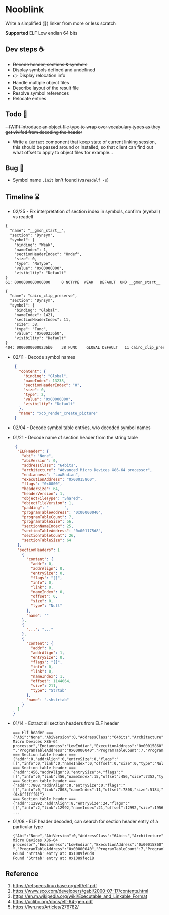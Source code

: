 # Nooblink

Write a simplified (💩) linker from more or less scratch

**Supported**
ELF Low endian 64 bits

## Dev steps ☕
- ~~Decode header, sections & symbols~~
- ~~Display symbols defined and undefined~~ 
- 👉 Display relocation info 
- Handle multiple object files 
- Describe layout of the result file 
- Resolve symbol references
- Relocate entries

## Todo 📝
~~- (WIP) Introduce an object file type to wrap over vocabulary types as they get vivifed from decoding the header~~
- Write a `Context` component that keep state of current linking session, this should be passed around or installed, so that client can find out what offset to apply to object files for example...

## Bug 🐛
- Symbol name `.init` isn't found (vs`readelf -s`)

## Timeline ⌛
- 02/25 - Fix interpretation of section index in symbols, confirm (eyeball) vs readelf
````txt
{
  "name": "__gmon_start__",
  "section": "Dynsym",
  "symbol": {
    "binding": "Weak",
    "nameIndex": 1,
    "sectionHeaderIndex": "Undef",
    "size": 0,
    "type": "NoType",
    "value": "0x00000000",
    "visibility": "Default"
}
61: 0000000000000000     0 NOTYPE  WEAK   DEFAULT  UND __gmon_start__

{
  "name": "cairo_clip_preserve",
  "section": "Dynsym",
  "symbol": {
    "binding": "Global",
    "nameIndex": 1421,
    "sectionHeaderIndex": 11,
    "size": 38,
    "type": "Func",
    "value": "0x000236b0",
    "visibility": "Default"
}
404: 00000000000236b0    38 FUNC    GLOBAL DEFAULT   11 cairo_clip_preserve
````

- 02/11 - Decode symbol names
````json
    {
      "content": {
        "binding": "Global",
        "nameIndex": 13238,
        "sectionHeaderIndex": "0",
        "size": 0,
        "type": 2,
        "value": "0x00000000",
        "visibility": "Default"
      },
      "name": "xcb_render_create_picture"
    }
````

- 02/04 - Decode symbol table entries, w/o decoded symbol names

- 01/21 - Decode name of section header from the string table
  ````json 
   {
    "ELFHeader": {
      "abi": "None",
      "abiVersion": 0,
      "addressClass": "64bits",
      "architecture": "Advanced Micro Devices X86-64 processor",
      "endianness": "LowEndian",
      "executionAddress": "0x00015860",
      "flags": "0x0000",
      "headerSize": 64,
      "headerVersion": 1,
      "objectFileType": "Shared",
      "objectFileVersion": 1,
      "padding": "       ",
      "programTableAddress": "0x00000040",
      "programTableCount": 7,
      "programTableSize": 56,
      "sectionNameIndex": 25,
      "sectionTableAddress": "0x001175d8",
      "sectionTableCount": 26,
      "sectionTableSize": 64
    },
    "sectionHeaders": [
      {
        "content": {
          "addr": 0,
          "addrAlign": 0,
          "entrySize": 0,
          "flags": "[]",
          "info": 0,
          "link": 0,
          "nameIndex": 0,
          "offset": 0,
          "size": 0,
          "type": "Null"
        },
        "name": ""
      },
      { 
        "...": "..."
      },
      {
        "content": {
          "addr": 0,
          "addrAlign": 1,
          "entrySize": 0,
          "flags": "[]",
          "info": 0,
          "link": 0,
          "nameIndex": 1,
          "offset": 1144064,
          "size": 211,
          "type": "Strtab"
        },
        "name": ".shstrtab"
      }
    ]
  }
  ````

- 01/14 - Extract all section headers from ELF header
  ````text
  === Elf header ===
  {"Abi":"None","AbiVersion":0,"AddressClass":"64bits","Architecture":"Advanced Micro Devices X86-64 processor","Endianness":"LowEndian","ExecutionAddress":"0x00015860","Flags":"0x0000","HeaderSize":64,"HeaderVersion":1,"ObjectFileType":"Shared","ObjectFileVersion":1,"Padding":"       ","ProgramTableAddress":"0x00000040","ProgramTableCount":7,"ProgramTableSize":56,"SectionNameIndex":25,"SectionTableAddress":"0x001175d8","SectionTableCount":26,"SectionTableSize":64}
  === Section table header ===
  {"addr":0,"addrAlign":0,"entrySize":0,"flags":"[]","info":0,"link":0,"nameIndex":0,"offset":0,"size":0,"type":"Null"}
  === Section table header ===
  {"addr":456,"addrAlign":8,"entrySize":4,"flags":"[]","info":0,"link":456,"nameIndex":15,"offset":456,"size":7352,"type":"Hash"}
  === Section table header ===
  {"addr":7808,"addrAlign":8,"entrySize":0,"flags":"[]","info":0,"link":7808,"nameIndex":11,"offset":7808,"size":5184,"type":"Unknown (0x6ffffff6)"}
  === Section table header ===
  {"addr":12992,"addrAlign":8,"entrySize":24,"flags":"[]","info":2,"link":12992,"nameIndex":21,"offset":12992,"size":19560,"type":"Dynsym"}
  ...
  ````

- 01/08 - ELF header decoded, can search for section header entry of a particular type
  ````text
  {"Abi":"None","AbiVersion":0,"AddressClass":"64bits","Architecture":"Advanced Micro Devices X86-64 processor","Endianness":"LowEndian","ExecutionAddress":"0x00015860","Flags":"0x0000","HeaderSize":64,"HeaderVersion":1,"ObjectFileType":"Shared","ObjectFileVersion":1,"Padding":"       ","ProgramTableAddress":"0x00000040","ProgramTableCount":7,"ProgramTableSize":56,"SectionNameIndex":25,"SectionTableAddress":"0x001175d8","SectionTableCount":26,"SectionTableSize":64}
  Found 'Strtab' entry at: 0x1089fe6d8
  Found 'Strtab' entry at: 0x1089fec18
  ````

## Reference
1. https://refspecs.linuxbase.org/elf/elf.pdf
2. https://www.sco.com/developers/gabi/2000-07-17/contents.html
3. https://en.m.wikipedia.org/wiki/Executable_and_Linkable_Format
4. https://uclibc.org/docs/elf-64-gen.pdf
5. https://lwn.net/Articles/276782/
